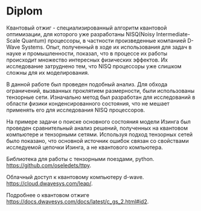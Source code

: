 # Diplom
Квантовый отжиг - специализированный алгоритм квантовой
оптимизации, для которого уже разработаны NISQ(Noisy
Intermediate-Scale Quantum) процессоры, в частности произведенные
компанией D-Wave Systems. Опыт, полученный в ходе их использования
для задач в науке и промышленности, показал, что в процессе их
работы происходит множество интересных физических эффектов. Их
исследование затруднено тем, что NISQ процессоры уже слишком
сложны для их моделирования.

В данной работе был проведен подобный анализ. Для обхода
ограничений, вызванных проклятием размерности, были использованы
тензорные сети. Изначально метод был разработан для исследований в
области физики конденсированного состояния, что не мешает
применять его для исследования NISQ процессоров.

На примере задачи о поиске основного состояния модели Изинга был
проведен сравнительный анализ решений, полученных на квантовом
компьютере и тензорными сетями. Используя подход тензорных сетей
было показано, что основной источник ошибок связан со свойствами
исследуемой цепочки Изинга, а не квантового компьютера.

Библиотека для работы с тензорными поездами, python. https://github.com/oseledets/ttpy.

Облачный доступ к квантовому компьютеру d-wave. https://cloud.dwavesys.com/leap/.

Подробнее о квантовом отжиге https://docs.dwavesys.com/docs/latest/c_gs_2.html#id2.


